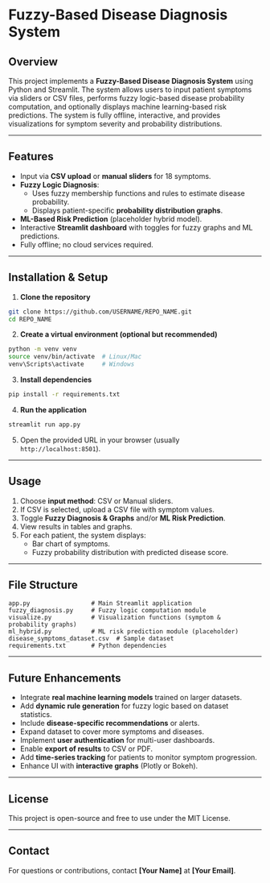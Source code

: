 # Fuzzy-Based Disease Diagnosis System

## Overview

This project implements a **Fuzzy-Based Disease Diagnosis System** using Python and Streamlit. The system allows users to input patient symptoms via sliders or CSV files, performs fuzzy logic-based disease probability computation, and optionally displays machine learning-based risk predictions. The system is fully offline, interactive, and provides visualizations for symptom severity and probability distributions.

---

## Features

- Input via **CSV upload** or **manual sliders** for 18 symptoms.
- **Fuzzy Logic Diagnosis**:
  - Uses fuzzy membership functions and rules to estimate disease probability.
  - Displays patient-specific **probability distribution graphs**.
- **ML-Based Risk Prediction** (placeholder hybrid model).
- Interactive **Streamlit dashboard** with toggles for fuzzy graphs and ML predictions.
- Fully offline; no cloud services required.

---

## Installation & Setup

1. **Clone the repository**

```bash
git clone https://github.com/USERNAME/REPO_NAME.git
cd REPO_NAME
```

2. **Create a virtual environment (optional but recommended)**

```bash
python -m venv venv
source venv/bin/activate  # Linux/Mac
venv\Scripts\activate     # Windows
```

3. **Install dependencies**

```bash
pip install -r requirements.txt
```

4. **Run the application**

```bash
streamlit run app.py
```

5. Open the provided URL in your browser (usually `http://localhost:8501`).

---

## Usage

1. Choose **input method**: CSV or Manual sliders.
2. If CSV is selected, upload a CSV file with symptom values.
3. Toggle **Fuzzy Diagnosis & Graphs** and/or **ML Risk Prediction**.
4. View results in tables and graphs.
5. For each patient, the system displays:
   - Bar chart of symptoms.
   - Fuzzy probability distribution with predicted disease score.

---

## File Structure

```
app.py                 # Main Streamlit application
fuzzy_diagnosis.py     # Fuzzy logic computation module
visualize.py           # Visualization functions (symptom & probability graphs)
ml_hybrid.py           # ML risk prediction module (placeholder)
disease_symptoms_dataset.csv  # Sample dataset
requirements.txt       # Python dependencies
```

---

## Future Enhancements

- Integrate **real machine learning models** trained on larger datasets.
- Add **dynamic rule generation** for fuzzy logic based on dataset statistics.
- Include **disease-specific recommendations** or alerts.
- Expand dataset to cover more symptoms and diseases.
- Implement **user authentication** for multi-user dashboards.
- Enable **export of results** to CSV or PDF.
- Add **time-series tracking** for patients to monitor symptom progression.
- Enhance UI with **interactive graphs** (Plotly or Bokeh).

---

## License

This project is open-source and free to use under the MIT License.

---

## Contact

For questions or contributions, contact **[Your Name]** at **[Your Email]**.

